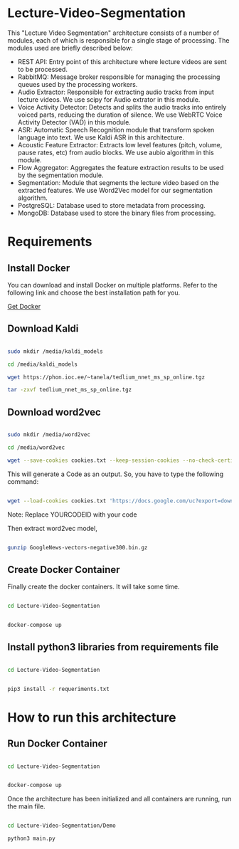 # Lecture-Video-Segmentation

This "Lecture Video Segmentation" architecture consists of a number of modules, each of which is responsible for a single stage of processing. The modules used are briefly described below:

* REST API: Entry point of this architecture where lecture videos are sent to be processed.
* RabbitMQ: Message broker responsible for managing the processing queues used by the processing workers.
* Audio Extractor: Responsible for extracting audio tracks from input lecture videos. We use scipy for Audio extrator in this module.
* Voice Activity Detector: Detects and splits the audio tracks into entirely voiced parts, reducing the duration of silence. We use WebRTC Voice Activity Detector (VAD) in this module.
* ASR: Automatic Speech Recognition module that transform spoken language into text. We use Kaldi ASR in this architecture.
* Acoustic Feature Extractor: Extracts low level features (pitch, volume, pause rates, etc) from audio blocks. We use aubio algorithm in this module.
* Flow Aggregator: Aggregates the feature extraction results to be used by the segmentation module.
* Segmentation: Module that segments the lecture video based on the extracted features. We use Word2Vec model for our segmentation algorithm.
* PostgreSQL: Database used to store metadata from processing.
* MongoDB: Database used to store the binary files from processing.

# Requirements

## Install Docker

You can download and install Docker on multiple platforms. Refer to the following link and choose the best installation path for you.

[Get Docker](https://docs.docker.com/get-docker/)

## Download Kaldi

```sh

sudo mkdir /media/kaldi_models

cd /media/kaldi_models

wget https://phon.ioc.ee/~tanela/tedlium_nnet_ms_sp_online.tgz

tar -zxvf tedlium_nnet_ms_sp_online.tgz

```

## Download word2vec

```sh

sudo mkdir /media/word2vec

cd /media/word2vec

wget --save-cookies cookies.txt --keep-session-cookies --no-check-certificate 'https://docs.google.com/uc?export=download&id=0B7XkCwpI5KDYNlNUTTlSS21pQmM' -O- | sed -rn 's/.*confirm=([0-9A-Za-z_]+).*/Code: \1\n/p'

```
This will generate a Code as an output. So, you have to type the following command:

```sh

wget --load-cookies cookies.txt 'https://docs.google.com/uc?export=download&confirm=YOURCODEID&id=0B7XkCwpI5KDYNlNUTTlSS21pQmM' -O GoogleNews-vectors-negative300.bin.gz

```
Note: Replace YOURCODEID with your code

Then extract word2vec model,

```sh

gunzip GoogleNews-vectors-negative300.bin.gz

```
## Create Docker Container

 Finally create the docker containers. It will take some time.
 
```sh

cd Lecture-Video-Segmentation

```

```sh

docker-compose up

```

## Install python3 libraries from requirements file

```sh

cd Lecture-Video-Segmentation

```

```sh

pip3 install -r requeriments.txt

```

# How to run this architecture

## Run Docker Container

```sh

cd Lecture-Video-Segmentation

```


```sh

docker-compose up

```

Once the architecture has been initialized and all containers are running, run the main file.
 

```sh

cd Lecture-Video-Segmentation/Demo

python3 main.py
```
